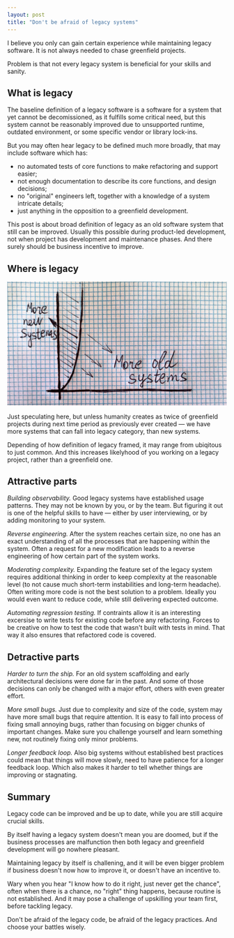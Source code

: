 ```yaml
---
layout: post
title: "Don't be afraid of legacy systems"
---
```


I believe you only can gain certain experience while maintaining legacy software.
It is not always needed to chase greenfield projects.

Problem is that not every legacy system is beneficial for your skills and sanity.

## What is legacy

The baseline definition of a legacy software is a software for a system that yet cannot be decomissioned, as it fulfills some critical need, but this system cannot be reasonably improved due to unsupported runtime, outdated environment, or some specific vendor or library lock-ins.

But you may often hear legacy to be defined much more broadly, that may include software which has:
 - no automated tests of core functions to make refactoring and support easier;
 - not enough documentation to describe its core functions, and design decisions;
 - no "original" engineers left, together with a knowledge of a system intricate details;
 - just anything in the opposition to a greenfield development.

This post is about broad definition of legacy as an old software system that still can be improved. Usually this possible during product-led development, not when project has development and maintenance phases. And there surely should be business incentive to improve.

## Where is legacy

![Exponential chart](/assets/images/dont-disregard-legacy/exponential_ed.jpg)

Just speculating here, but unless humanity creates as twice of greenfield projects during next time period as previously ever created &mdash; we have more systems that can fall into legacy category, than new systems.

Depending of how definition of legacy framed, it may range from ubiqitous to just common. And this increases likelyhood of you working on a legacy project, rather than a greenfield one.

## Attractive parts

_Building observability._ Good legacy systems have established usage patterns. They may not be known by you, or by the team. But figuring it out is one of the helpful skills to have &mdash; either by user interviewing, or by adding monitoring to your system.

_Reverse engineering._ After the system reaches certain size, no one has an exact understanding of all the processes that are happening within the system. Often a request for a new modification leads to a reverse engineering of how certain part of the system works. 

_Moderating complexity._ Expanding the feature set of the legacy system requires additional thinking in order to keep complexity at the reasonable level (to not cause much short-term instabilities and long-term headache). Often writing more code is not the best solution to a problem. Ideally you would even want to reduce code, while still delivering expected outcome.

_Automating regression testing._ If contraints allow it is an interesting excersise to write tests for existing code before any refactoring. Forces to be creative on how to test the code that wasn't built with tests in mind. That way it also ensures that refactored code is covered.

## Detractive parts

_Harder to turn the ship._ For an old system scaffolding and early architectural decisions were done far in the past. And some of those decisions can only be changed with a major effort, others with even greater effort.

_More small bugs._ Just due to complexity and size of the code, system may have more small bugs that require attention. It is easy to fall into process of fixing small annoying bugs, rather than focusing on bigger chunks of important changes. Make sure you challenge yourself and learn something new, not routinely fixing only minor problems.

_Longer feedback loop._ Also big systems without established best practices could mean that things will move slowly, need to have patience for a longer feedback loop. Which also makes it harder to tell whether things are improving or stagnating.

## Summary

Legacy code can be improved and be up to date, while you are still acquire crucial skills.

By itself having a legacy system doesn't mean you are doomed, but if the business processes are malfunction then both legacy and greenfield development will go nowhere pleasant.

Maintaining legacy by itself is challening, and it will be even bigger problem if business doesn't now how to improve it, or doesn't have an incentive to.

Wary when you hear "I know how to do it right, just never get the chance", often when there is a chance, no "right" thing happens, because routine is not established. And it may pose a challenge of upskilling your team first, before tackling legacy.

Don't be afraid of the legacy code, be afraid of the legacy practices. And choose your battles wisely.
